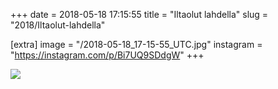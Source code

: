 +++
date = 2018-05-18 17:15:55
title = "Iltaolut lahdella"
slug = "2018/Iltaolut-lahdella"

[extra]
image = "/2018-05-18_17-15-55_UTC.jpg"
instagram = "https://instagram.com/p/Bi7UQ9SDdgW"
+++

<img src="/2018-05-18_17-15-55_UTC.jpg" />
